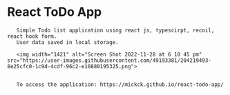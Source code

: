 # React ToDo App
      
       Simple Todo list application using react js, typescirpt, recoil, react hook form.
       User data saved in local storage.

       <img width="1421" alt="Screen Shot 2022-11-28 at 6 10 45 pm" src="https://user-images.githubusercontent.com/49193381/204219493-8e25cfc0-1c9d-4cdf-96c2-e10880195325.png">


       To access the application: https://mickck.github.io/react-todo-app/
